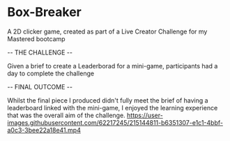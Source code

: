 # Box-Breaker
 A 2D clicker game, created as part of a Live Creator Challenge for my Mastered bootcamp
 
 

-- THE CHALLENGE --

Given a brief to create a Leaderborad for a mini-game, participants had a day to complete the challenge

-- FINAL OUTCOME --

Whilst the final piece I produced didn't fully meet the brief of having a leaderboard linked with the mini-game, I enjoyed the learning experience that was the overall aim of the challenge.
https://user-images.githubusercontent.com/62217245/215144811-b6351307-e1c1-4bbf-a0c3-3bee22a18e41.mp4


